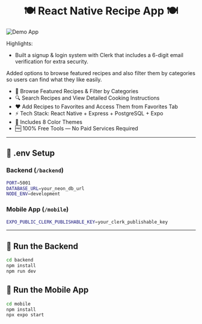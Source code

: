 <h1 align="center">🍽️ React Native Recipe App 🍽️</h1>

![Demo App](/mobile/assets/images//screenshot-for-readme.png)

Highlights:

- Built a signup & login system with Clerk that includes a 6-digit email verification for extra security.

Added options to browse featured recipes and also filter them by categories so users can find what they like easily.
- 🍳 Browse Featured Recipes & Filter by Categories
- 🔍 Search Recipes and View Detailed Cooking Instructions
- ❤️ Add Recipes to Favorites and Access Them from Favorites Tab
- ⚡ Tech Stack: React Native + Express + PostgreSQL + Expo
- 🌈 Includes 8 Color Themes
- 🆓 100% Free Tools — No Paid Services Required

---

## 🧪 .env Setup

### Backend (`/backend`)

```bash
PORT=5001
DATABASE_URL=your_neon_db_url
NODE_ENV=development
```

### Mobile App (`/mobile`)

```bash
EXPO_PUBLIC_CLERK_PUBLISHABLE_KEY=your_clerk_publishable_key
```

---

## 🔧 Run the Backend

```bash
cd backend
npm install
npm run dev
```

## 📱 Run the Mobile App

```bash
cd mobile
npm install
npx expo start
```

